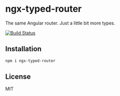 # ngx-typed-router

The same Angular router. Just a little bit more types.

[![Build Status](https://travis-ci.org/smnbbrv/ngx-typed-router.svg?branch=master)](https://travis-ci.org/smnbbrv/ngx-typed-router)

## Installation

```sh
npm i ngx-typed-router
```

## License

MIT
